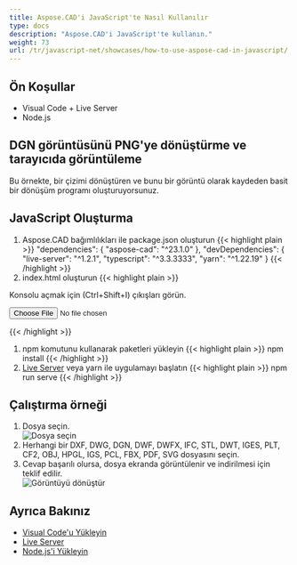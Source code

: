 ```yaml
---
title: Aspose.CAD'i JavaScript'te Nasıl Kullanılır
type: docs
description: "Aspose.CAD'i JavaScript'te kullanın."
weight: 73
url: /tr/javascript-net/showcases/how-to-use-aspose-cad-in-javascript/
---
```


## Ön Koşullar
- Visual Code + Live Server
- Node.js

## DGN görüntüsünü PNG'ye dönüştürme ve tarayıcıda görüntüleme

Bu örnekte, bir çizimi dönüştüren ve bunu bir görüntü olarak kaydeden basit bir dönüşüm programı oluşturuyorsunuz.

## JavaScript Oluşturma

1. Aspose.CAD bağımlılıkları ile package.json oluşturun
{{< highlight plain >}}
"dependencies": {
    "aspose-cad": "^23.1.0"
  },
 "devDependencies": {
    "live-server": "^1.2.1",
    "typescript": "^3.3.3333",
    "yarn": "^1.22.19"
  }
{{< /highlight >}}
1. index.html oluşturun
{{< highlight plain >}}
<!DOCTYPE html>
Konsolu açmak için (Ctrl+Shift+I) çıkışları görün.

<script src="./node_modules/aspose-cad/dotnet.js"></script>
<script type="module" src="./node_modules/aspose-cad/es2015/index-js.js"></script>

<body>
	<input id="file" type="file">
	<img id="image" />
</body>

<script>
window.onload = async function () {
	document.querySelector('input').addEventListener('change', function() {
      var reader = new FileReader();
      reader.onload = function() {
      
          var arrayBuffer = this.result;
          var array = new Uint8Array(arrayBuffer);
          
		  //DOSYA_FORMATINI_AL
		  fileFormat = Aspose.CAD.Image.getFileFormat(array);
          console.log(fileFormat);
		  
		  // YÜKLE
		  file = Aspose.CAD.Image.load(array);
          console.log(file);
		  
		  // KAYDET
		  exportedFilePromise = Aspose.CAD.Image.save(array, new Aspose.CAD.PngOptions());
		  exportedFilePromise.then(exportedFile => {
			console.log(exportedFile);
			
			var urlCreator = window.URL || window.webkitURL;
			var blob = new Blob([exportedFile], { type: 'application/octet-stream' });
            var imageUrl = urlCreator.createObjectURL(blob);
            document.querySelector("#image").src = imageUrl;
		  });
      }
	  
      reader.readAsArrayBuffer(this.files[0]);
    }, 
	false);
};
</script>
{{< /highlight >}}

1. npm komutunu kullanarak paketleri yükleyin
{{< highlight plain >}}
npm install
{{< /highlight >}}
1. [Live Server](https://marketplace.visualstudio.com/items?itemName=ritwickdey.LiveServer/) veya yarn ile uygulamayı başlatın
{{< highlight plain >}}
npm run serve
{{< /highlight >}}

## Çalıştırma örneği

1. Dosya seçin.<br>
![Dosya seçin](/cad/_assets/javascript-net/javascript-net/choose-file.png)<br>
1. Herhangi bir DXF, DWG, DGN, DWF, DWFX, IFC, STL, DWT, IGES, PLT, CF2, OBJ, HPGL, IGS, PCL, FBX, PDF, SVG dosyasını seçin.
1. Cevap başarılı olursa, dosya ekranda görüntülenir ve indirilmesi için teklif edilir.<br>
![Görüntüyü dönüştür](/cad/_assets/javascript-net/javascript-net/convert-image.png)<br>
## Ayrıca Bakınız

- [Visual Code'u Yükleyin](https://code.visualstudio.com/)
- [Live Server](https://marketplace.visualstudio.com/items?itemName=ritwickdey.LiveServer/)
- [Node.js'i Yükleyin](https://nodejs.org/en/)
